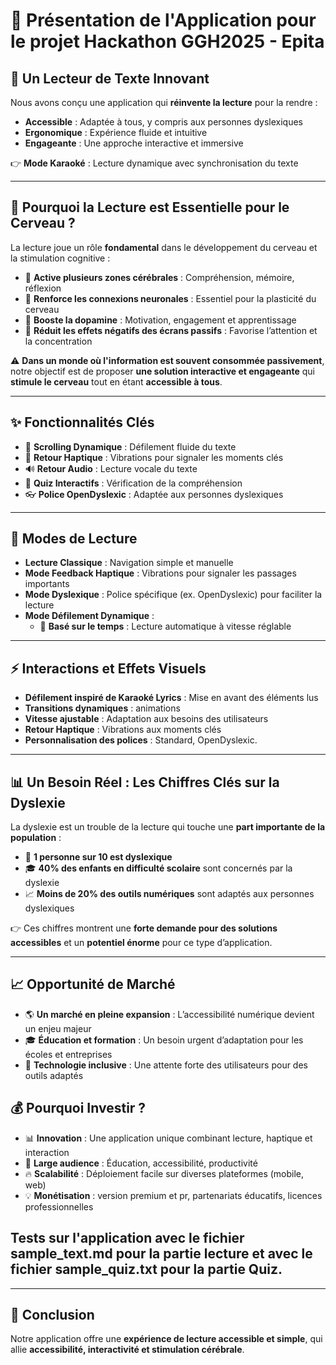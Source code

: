# 📖 Présentation de l'Application pour le projet Hackathon GGH2025 - Epita

## 🚀 Un Lecteur de Texte Innovant
Nous avons conçu une application qui **réinvente la lecture** pour la rendre :
- **Accessible** : Adaptée à tous, y compris aux personnes dyslexiques
- **Ergonomique** : Expérience fluide et intuitive
- **Engageante** : Une approche interactive et immersive

👉 **Mode Karaoké** : Lecture dynamique avec synchronisation du texte

---

## 🧠 Pourquoi la Lecture est Essentielle pour le Cerveau ?
La lecture joue un rôle **fondamental** dans le développement du cerveau et la stimulation cognitive :
- 📖 **Active plusieurs zones cérébrales** : Compréhension, mémoire, réflexion  
- 🧬 **Renforce les connexions neuronales** : Essentiel pour la plasticité du cerveau  
- 🔋 **Booste la dopamine** : Motivation, engagement et apprentissage  
- 🧠 **Réduit les effets négatifs des écrans passifs** : Favorise l’attention et la concentration  

⚠️ **Dans un monde où l'information est souvent consommée passivement**, notre objectif est de proposer **une solution interactive et engageante** qui **stimule le cerveau** tout en étant **accessible à tous**.

---

## ✨ Fonctionnalités Clés
- 📜 **Scrolling Dynamique** : Défilement fluide du texte  
- 📱 **Retour Haptique** : Vibrations pour signaler les moments clés  
- 🔊 **Retour Audio** : Lecture vocale du texte  
- 📝 **Quiz Interactifs** : Vérification de la compréhension  
- 👓 **Police OpenDyslexic** : Adaptée aux personnes dyslexiques  

---

## 📌 Modes de Lecture

- **Lecture Classique** : Navigation simple et manuelle  
- **Mode Feedback Haptique** : Vibrations pour signaler les passages importants  
- **Mode Dyslexique** : Police spécifique (ex. OpenDyslexic) pour faciliter la lecture
- **Mode Défilement Dynamique** :
  - 📏 **Basé sur le temps** : Lecture automatique à vitesse réglable

---

## ⚡ Interactions et Effets Visuels
- **Défilement inspiré de Karaoké Lyrics** : Mise en avant des éléments lus  
- **Transitions dynamiques** : animations  
- **Vitesse ajustable** : Adaptation aux besoins des utilisateurs  
- **Retour Haptique** : Vibrations aux moments clés  
- **Personnalisation des polices** : Standard, OpenDyslexic.  

---

## 📊 Un Besoin Réel : Les Chiffres Clés sur la Dyslexie

La dyslexie est un trouble de la lecture qui touche une **part importante de la population** :

- 📌 **1 personne sur 10 est dyslexique**
- 🎓 **40% des enfants en difficulté scolaire** sont concernés par la dyslexie  
- 📈 **Moins de 20% des outils numériques** sont adaptés aux personnes dyslexiques   

👉 Ces chiffres montrent une **forte demande pour des solutions accessibles** et un **potentiel énorme** pour ce type d’application.

---

## 📈 Opportunité de Marché
- 🌎 **Un marché en pleine expansion** : L’accessibilité numérique devient un enjeu majeur
- 🎓 **Éducation et formation** : Un besoin urgent d’adaptation pour les écoles et entreprises
- 📱 **Technologie inclusive** : Une attente forte des utilisateurs pour des outils adaptés

## 💰 Pourquoi Investir ?
- 📊 **Innovation** : Une application unique combinant lecture, haptique et interaction  
- 🎯 **Large audience** : Éducation, accessibilité, productivité  
- 🔥 **Scalabilité** : Déploiement facile sur diverses plateformes (mobile, web)  
- 💡 **Monétisation** : version premium et pr, partenariats éducatifs, licences professionnelles

## Tests sur l'application avec le fichier **sample_text.md** pour la partie lecture et avec le fichier **sample_quiz.txt** pour la partie Quiz.
---

## 🚀 Conclusion
Notre application offre une **expérience de lecture accessible et simple**, qui allie **accessibilité, interactivité et stimulation cérébrale**.  